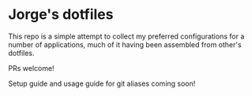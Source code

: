 # Jorge's dotfiles

This repo is a simple attempt to collect my preferred configurations
for a number of applications, much of it having been assembled from
other's dotfiles.

PRs welcome!

Setup guide and usage guide for git aliases coming soon!
